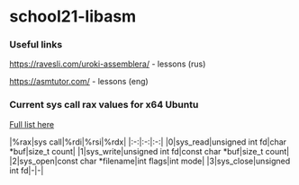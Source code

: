 # school21-libasm

### Useful links

https://ravesli.com/uroki-assemblera/ - lessons (rus)

https://asmtutor.com/ - lessons (eng)

### Current sys call rax values for x64 Ubuntu

[Full list here](http://blog.rchapman.org/posts/Linux_System_Call_Table_for_x86_64/?__cf_chl_captcha_tk__=b490c6ba7c290ecfa693c700687352ba4d0d8b7b-1605006146-0-AaoV99UV-pIk3OKeZBzkV1189A7qf4W9_iRyZNOnq4iWdRLlQ4GRtHZvHzehcxbCZjy9IFjQpZli9d9Ocbc99vJpD4NOZgPHgzK8NCEMVCtFJcy6j532oZq-qy74dPyMVPPh6t7jVSdAJumrT46RkJROOValPPSvOrg4B_dmElFh1jCsTBGpiMYxRquMALX8SoinZdHW1lYQRaE8DtX42WhWKGOwIz25OnBTfWMTP5h5N34XoqRxAtnFyGwDsNevUnMrj5q-0g_v-DnYE3YSV9wwu60FG44oJjqU53-bok4ttVuAdb6KigYm9fwvsiTRp6ajPp5frcDdrulR54iW3rFa424SPxF20qqmBrSeo3RWLEa0i_Cyd965zsKs_5j1otBSuVb8O18jW1DEZdB8sTu69kfAqGl22Zyhf316EMRGAX_GKRcy0uzYGBZXAFnHY12wgj0esnZIapZBfVWyBD3stmt7mDrqce471a7JRGKRQTf-Q30SJlQfaX5bSwzmNywTsKOgKfbL9YTRagfFsX7jGbOqbvDsImDePiBs1yGN)

|%rax|sys call|%rdi|%rsi|%rdx|
|:-:|:-:|:-:|
|0|sys_read|unsigned int fd|char \*buf|size_t count|
|1|sys_write|unsigned int fd|const char \*buf|size_t count|
|2|sys_open|const char \*filename|int flags|int mode| 
|3|sys_close|unsigned int fd|-|-|
